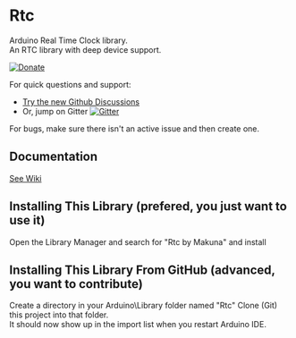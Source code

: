 # Rtc

Arduino Real Time Clock library.  
An RTC library with deep device support.

[![Donate](https://img.shields.io/badge/paypal-donate-yellow.svg)](https://www.paypal.com/cgi-bin/webscr?cmd=_s-xclick&hosted_button_id=6AA97KE54UJR4)

For quick questions and support:
* [Try the new Github Discussions](https://github.com/Makuna/Rtc/discussions)
* Or, jump on Gitter
[![Gitter](https://badges.gitter.im/Join%20Chat.svg)](https://gitter.im/Makuna/Rtc?utm_source=badge&utm_medium=badge&utm_campaign=pr-badge)

For bugs, make sure there isn't an active issue and then create one.

## Documentation
[See Wiki](https://github.com/Makuna/Rtc/wiki)

## Installing This Library (prefered, you just want to use it)
Open the Library Manager and search for "Rtc by Makuna" and install

## Installing This Library From GitHub (advanced, you want to contribute)
Create a directory in your Arduino\Library folder named "Rtc"
Clone (Git) this project into that folder.  
It should now show up in the import list when you restart Arduino IDE.
